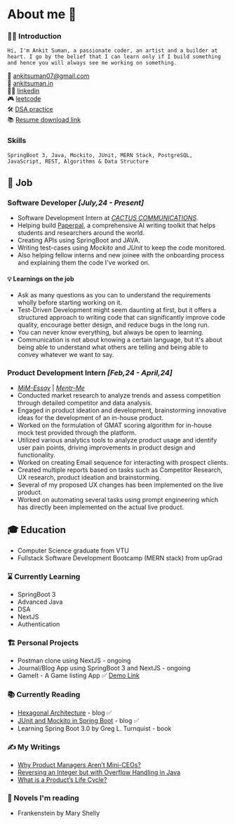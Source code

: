 # About me 👋

### 🙋‍♂️ Introduction 
```
Hi, I'm Ankit Suman, a passionate coder, an artist and a builder at heart. I go by the belief that I can learn only if I build something and hence you will always see me working on something.  
```  

📧 ankitsuman07@gmail.com  
🚀 [ankitsuman.in](https://ankitsuman.in/)  
👨‍⚖️ [linkedin](https://www.linkedin.com/in/ankit--suman/)  
🎮 [leetcode](https://leetcode.com/u/user9247xh/)  
🛠️ [DSA practice](https://github.com/ankit-suman-07/dsa-java)  
📚 [Resume download link](https://flowcv.com/resume/uqep61u0b3)

### Skills
```
SpringBoot 3, Java, Mockito, JUnit, MERN Stack, PostgreSQL, JavaScript, REST, Algorithms & Data Structure
```

## 💼 Job 

### Software Developer *[July,24 - Present]*
  - Software Development Intern at [*CACTUS COMMUNICATIONS*](https://cactusglobal.com/). 
  - Helping build [Paperpal](https://paperpal.com/home), a comprehensive AI writing toolkit that helps students and researchers around the world. 
  - Creating APIs using SpringBoot and JAVA.
  - Writing test-cases using *Mockito* and *JUnit* to keep the code monitored.
  - Also helping fellow interns and new joinee with the onboarding process and explaining them the code I've worked on.

#### 💡 Learnings on the job
  - Ask as many questions as you can to understand the requirements wholly before starting working on it.
  - Test-Driven Development might seem daunting at first, but it offers a structured approach to writing code that can significantly improve code quality, encourage better design, and reduce bugs in the long run.
  - You can never know everything, but always be open to learning.
  - Communication is not about knowing a certain language, but it's about being able to understand what others are telling and being able to convey whatever we want to say. 

### Product Development Intern *[Feb,24 - April,24]*
  - [*MiM-Essay*](https://www.mim-essay.com/) | [*Mentr-Me*](https://mentr-me.com/)
  - Conducted market research to analyze trends and assess competition through detailed competitor and data analysis.
  - Engaged in product ideation and development, brainstorming innovative ideas for the development of an in-house product.
  - Worked on the formulation of GMAT scoring algorithm for in-house mock test provided through the platform.
  - Utilized various analytics tools to analyze product usage and identify user pain points, driving improvements in product design and functionality.
  - Worked on creating Email sequence for interacting with prospect clients.
  - Created multiple reports based on tasks such as Competitor Research, UX research, product ideation and brainstorming.
  - Several of my proposed UX changes has been implemented on the live product.
  - Worked on automating several tasks using prompt engineering which has directly been implemented on the actual live product.

## 🎓 Education
  - Computer Science graduate from VTU
  - Fullstack Software Development Bootcamp (MERN stack) from upGrad

### ⌛ Currently Learning 
  - SpringBoot 3
  - Advanced Java
  - DSA
  - NextJS
  - Authentication

### 🏗️ Personal Projects 
  - Postman clone using NextJS - ongoing
  - Journal/Blog App using SpringBoot 3 and NextJS - ongoing
  - GameIt - A Game listing App ✅ [Demo Link](https://github.com/ankit-suman-07/GameIt-deploy?tab=readme-ov-file)

### 📚 Currently Reading 
  - [Hexagonal Architecture](https://www.arhohuttunen.com/hexagonal-architecture-spring-boot/) - blog ✅
  - [JUnit and Mockito in Spring Boot](https://medium.com/thefreshwrites/junit-and-mockito-in-spring-boot-38dcbf4b132f) - blog ✅
  - Learning Spring Boot 3.0 by Greg L. Turnquist - book

### ✍️ My Writings 
  - [Why Product Managers Aren’t Mini-CEOs?](https://ankit-suman.medium.com/why-product-managers-arent-mini-ceos-a990baafdf67)
  - [Reversing an Integer but with Overflow Handling in Java](https://ankit-suman.medium.com/reversing-an-integer-but-with-overflow-handling-in-java-46c11d278761)
  - [What is a Product’s Life Cycle?](https://ankit-suman.medium.com/what-is-a-products-life-cycle-59ccbd230407)

### 📕 Novels I'm reading
  - Frankenstein by Mary Shelly